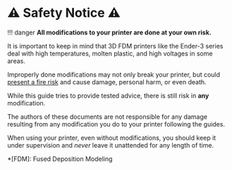 # :warning: Safety Notice :warning:

!!! danger
    **All modifications to your printer are done at your own risk.**

It is important to keep in mind that 3D FDM printers like the Ender-3 series deal with high temperatures, molten
plastic, and high voltages in some areas.

Improperly done modifications may not only break your printer, but could
[present a fire risk](https://www.youtube.com/watch?v=nmO-Ztgy1To) and cause damage, personal harm, or even death.

While this guide tries to provide tested advice, there is still risk in **any** modification.

The authors of these documents are not responsible for any damage resulting from any modification you do to your
printer following the guides.

When using your printer, even without modifications, you should keep it under supervision and *never* leave it
unattended for any length of time.

*[FDM]: Fused Deposition Modeling
